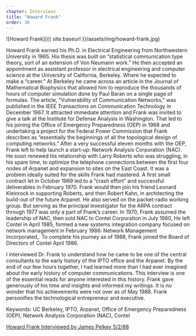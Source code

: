 ```yaml
---
chapter: Interviews
title: "Howard Frank"
order: 30
---
```


![Howard Frank]({{ site.baseurl }}/assets/img/howard-frank.jpg)

Howard Frank earned his Ph.D. in Electrical Engineering from Northwestern University in 1965. His thesis was built on “statistical communication type theory, sort of an extension of Von Neumann work.” He then accepted an appointment as assistant professor in electrical engineering and computer science at the University of California, Berkeley. Where he expected to make a “career.” At Berkeley he came across an article in the Journal of Mathematical Biophysics that allowed him to reproduce the thousands of hours of computer simulation done by Paul Baran on a single page of formulas. The article, "Vulnerability of Communication Networks," was published in the IEEE Transactions on Communication Technology in December 1967. It attracted immediate attention and Frank was invited to give a talk at the Institute for Defense Analysis in Washington. That led to his joining the Office of Emergency Preparedness (OEP) in 1968 and undertaking a project for the Federal Power Commission that Frank describes as “essentially the beginnings of all the topological design of computing networks.” After a very successful eleven months with the OEP, Frank left to help launch a start-up: Network Analysis Corporation (NAC). He soon renewed his relationship with Larry Roberts who was struggling, in his spare time, to optimize the telephone connections between the first four nodes of Arpanet and expansion to sites on the East Coast. It was a problem ideally suited for the skills Frank had mastered. A first small contract let in October 1969 led to a “crash effort” and successful deliverables in February 1970. Frank would then join his friend Leonard Kleinrock in supporting Roberts, and then Robert Kahn, in architecting the build-out of the future Arpanet. He also served on the packet-radio working group. But serving as the principal investigator for the ARPA contract through 1977 was only a part of Frank’s career. In 1970, Frank assumed the leadership of NAC, then sold NAC to Contel Corporation in July 1980, He left Contel in April 1985, formed a new systems integration company focused on network management in February 1986: Network Management Incorporated,. To complete his journey as of 1988, Frank joined the Board of Directors of Contel April 1986.

I interviewed Dr. Frank to understand how he came to be one of the central consultants to the early history of the IPTO office and the Arpanet. By the end of our few hours together, I had learned more than I had ever imagined about the early history of computer communications. This interview is one of the essential reads for anyone interested in this history. Frank gave generously of his time and insights and informed my writings. It is no wonder that his achievements were not over as of May 1988. Frank personifies the technological entrepreneur and executive.

Keywords: UC Berkeley, IPTO, Arpanet, Office of Emergency Preparedness (OEP), Network Analysis Corporation (NAC), Contel

[Howard Frank Interviewed by James Pelkey 5/2/88](https://archive.computerhistory.org/resources/access/text/2016/02/102738078-05-01-acc.pdf)
